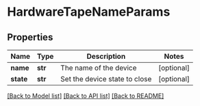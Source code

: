 # HardwareTapeNameParams

## Properties
Name | Type | Description | Notes
------------ | ------------- | ------------- | -------------
**name** | **str** | The name of the device | [optional] 
**state** | **str** | Set the device state to close | [optional] 

[[Back to Model list]](../README.md#documentation-for-models) [[Back to API list]](../README.md#documentation-for-api-endpoints) [[Back to README]](../README.md)


